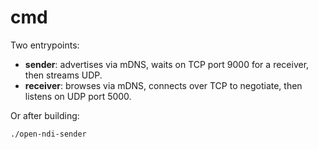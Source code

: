 # cmd

Two entrypoints:

- **sender**: advertises via mDNS, waits on TCP port 9000 for a receiver, then streams UDP.
- **receiver**: browses via mDNS, connects over TCP to negotiate, then listens on UDP port 5000.

Or after building:

```bash
./open-ndi-sender
``` 




